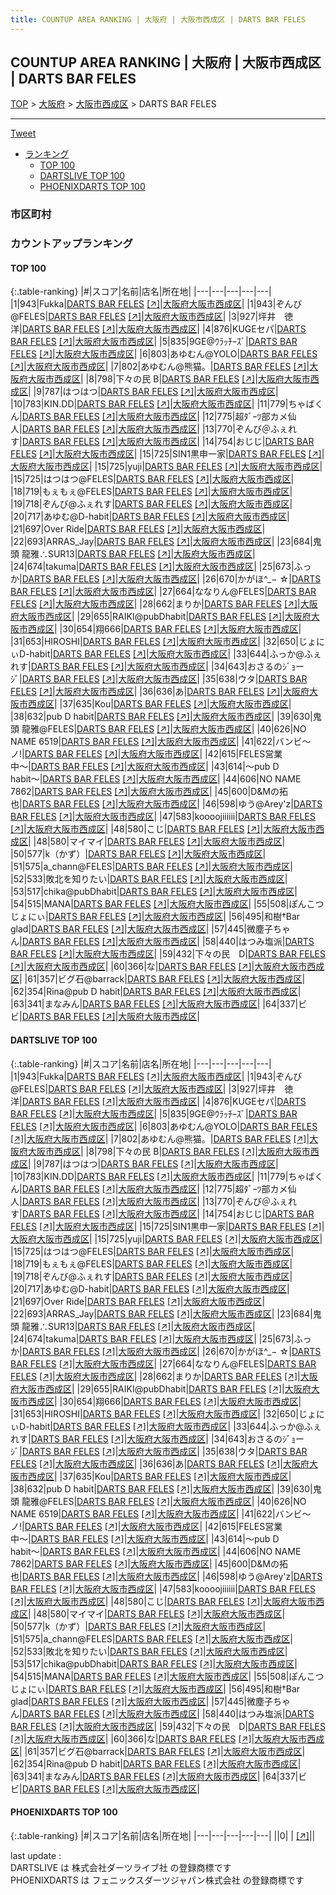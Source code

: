 ```yaml
---
title: COUNTUP AREA RANKING | 大阪府 | 大阪市西成区 | DARTS BAR FELES
---
```

## COUNTUP AREA RANKING | 大阪府 | 大阪市西成区 | DARTS BAR FELES

[TOP](/darts/rank/) > [大阪府](/darts/rank/大阪府/) > [大阪市西成区](/darts/rank/大阪府/大阪市西成区/) > DARTS BAR FELES

___

<a href="https://twitter.com/share?ref_src=twsrc%5Etfw" data-text="COUNTUP AREA RANKING | 大阪府大阪市西成区DARTS BAR FELES" class="twitter-share-button" data-hashtags="DARTSLIVE,PHOENIXDARTS,darts,ダーツ" data-show-count="false">Tweet</a>

* [ランキング](#カウントアップランキング)
    * [TOP 100](#top-100)
    * [DARTSLIVE TOP 100](#dartslive-top-100)
    * [PHOENIXDARTS TOP 100](#phoenixdarts-top-100)

### 市区町村

<ul>

</ul>

### カウントアップランキング

#### TOP 100



{:.table-ranking}
|#|スコア|名前|店名|所在地|
|---|---|---|---|---|
|1|943|<span class="rank-name-dl">Fukka</span>|<a href="/darts/rank/shops/befd37484afffe800d9b047a20a7ba1e.html">DARTS BAR FELES</a> <a href="https://search.dartslive.com/jp/shop/befd37484afffe800d9b047a20a7ba1e">[↗]</a>|<a href="/darts/rank/大阪府/大阪市西成区">大阪府大阪市西成区</a>|
|1|943|<span class="rank-name-dl">ぞんび@FELES</span>|<a href="/darts/rank/shops/befd37484afffe800d9b047a20a7ba1e.html">DARTS BAR FELES</a> <a href="https://search.dartslive.com/jp/shop/befd37484afffe800d9b047a20a7ba1e">[↗]</a>|<a href="/darts/rank/大阪府/大阪市西成区">大阪府大阪市西成区</a>|
|3|927|<span class="rank-name-dl">坪井　徳洋</span>|<a href="/darts/rank/shops/befd37484afffe800d9b047a20a7ba1e.html">DARTS BAR FELES</a> <a href="https://search.dartslive.com/jp/shop/befd37484afffe800d9b047a20a7ba1e">[↗]</a>|<a href="/darts/rank/大阪府/大阪市西成区">大阪府大阪市西成区</a>|
|4|876|<span class="rank-name-dl">KUGEセパ</span>|<a href="/darts/rank/shops/befd37484afffe800d9b047a20a7ba1e.html">DARTS BAR FELES</a> <a href="https://search.dartslive.com/jp/shop/befd37484afffe800d9b047a20a7ba1e">[↗]</a>|<a href="/darts/rank/大阪府/大阪市西成区">大阪府大阪市西成区</a>|
|5|835|<span class="rank-name-dl">9GE@ｳﾗｯﾁｰｽﾞ</span>|<a href="/darts/rank/shops/befd37484afffe800d9b047a20a7ba1e.html">DARTS BAR FELES</a> <a href="https://search.dartslive.com/jp/shop/befd37484afffe800d9b047a20a7ba1e">[↗]</a>|<a href="/darts/rank/大阪府/大阪市西成区">大阪府大阪市西成区</a>|
|6|803|<span class="rank-name-dl">あゆむん@YOLO</span>|<a href="/darts/rank/shops/befd37484afffe800d9b047a20a7ba1e.html">DARTS BAR FELES</a> <a href="https://search.dartslive.com/jp/shop/befd37484afffe800d9b047a20a7ba1e">[↗]</a>|<a href="/darts/rank/大阪府/大阪市西成区">大阪府大阪市西成区</a>|
|7|802|<span class="rank-name-dl">あゆむん@熊猫。</span>|<a href="/darts/rank/shops/befd37484afffe800d9b047a20a7ba1e.html">DARTS BAR FELES</a> <a href="https://search.dartslive.com/jp/shop/befd37484afffe800d9b047a20a7ba1e">[↗]</a>|<a href="/darts/rank/大阪府/大阪市西成区">大阪府大阪市西成区</a>|
|8|798|<span class="rank-name-dl">下々の民 B</span>|<a href="/darts/rank/shops/befd37484afffe800d9b047a20a7ba1e.html">DARTS BAR FELES</a> <a href="https://search.dartslive.com/jp/shop/befd37484afffe800d9b047a20a7ba1e">[↗]</a>|<a href="/darts/rank/大阪府/大阪市西成区">大阪府大阪市西成区</a>|
|9|787|<span class="rank-name-dl">はつはつ</span>|<a href="/darts/rank/shops/befd37484afffe800d9b047a20a7ba1e.html">DARTS BAR FELES</a> <a href="https://search.dartslive.com/jp/shop/befd37484afffe800d9b047a20a7ba1e">[↗]</a>|<a href="/darts/rank/大阪府/大阪市西成区">大阪府大阪市西成区</a>|
|10|783|<span class="rank-name-dl">KIN.DD</span>|<a href="/darts/rank/shops/befd37484afffe800d9b047a20a7ba1e.html">DARTS BAR FELES</a> <a href="https://search.dartslive.com/jp/shop/befd37484afffe800d9b047a20a7ba1e">[↗]</a>|<a href="/darts/rank/大阪府/大阪市西成区">大阪府大阪市西成区</a>|
|11|779|<span class="rank-name-dl">ちゃばくん</span>|<a href="/darts/rank/shops/befd37484afffe800d9b047a20a7ba1e.html">DARTS BAR FELES</a> <a href="https://search.dartslive.com/jp/shop/befd37484afffe800d9b047a20a7ba1e">[↗]</a>|<a href="/darts/rank/大阪府/大阪市西成区">大阪府大阪市西成区</a>|
|12|775|<span class="rank-name-dl">超ﾀﾞｰﾂ部カメ仙人</span>|<a href="/darts/rank/shops/befd37484afffe800d9b047a20a7ba1e.html">DARTS BAR FELES</a> <a href="https://search.dartslive.com/jp/shop/befd37484afffe800d9b047a20a7ba1e">[↗]</a>|<a href="/darts/rank/大阪府/大阪市西成区">大阪府大阪市西成区</a>|
|13|770|<span class="rank-name-dl">ぞんび＠ふぇれす</span>|<a href="/darts/rank/shops/befd37484afffe800d9b047a20a7ba1e.html">DARTS BAR FELES</a> <a href="https://search.dartslive.com/jp/shop/befd37484afffe800d9b047a20a7ba1e">[↗]</a>|<a href="/darts/rank/大阪府/大阪市西成区">大阪府大阪市西成区</a>|
|14|754|<span class="rank-name-dl">おじじ</span>|<a href="/darts/rank/shops/befd37484afffe800d9b047a20a7ba1e.html">DARTS BAR FELES</a> <a href="https://search.dartslive.com/jp/shop/befd37484afffe800d9b047a20a7ba1e">[↗]</a>|<a href="/darts/rank/大阪府/大阪市西成区">大阪府大阪市西成区</a>|
|15|725|<span class="rank-name-dl">SIN1黒申一家</span>|<a href="/darts/rank/shops/befd37484afffe800d9b047a20a7ba1e.html">DARTS BAR FELES</a> <a href="https://search.dartslive.com/jp/shop/befd37484afffe800d9b047a20a7ba1e">[↗]</a>|<a href="/darts/rank/大阪府/大阪市西成区">大阪府大阪市西成区</a>|
|15|725|<span class="rank-name-dl">yuji</span>|<a href="/darts/rank/shops/befd37484afffe800d9b047a20a7ba1e.html">DARTS BAR FELES</a> <a href="https://search.dartslive.com/jp/shop/befd37484afffe800d9b047a20a7ba1e">[↗]</a>|<a href="/darts/rank/大阪府/大阪市西成区">大阪府大阪市西成区</a>|
|15|725|<span class="rank-name-dl">はつはつ@FELES</span>|<a href="/darts/rank/shops/befd37484afffe800d9b047a20a7ba1e.html">DARTS BAR FELES</a> <a href="https://search.dartslive.com/jp/shop/befd37484afffe800d9b047a20a7ba1e">[↗]</a>|<a href="/darts/rank/大阪府/大阪市西成区">大阪府大阪市西成区</a>|
|18|719|<span class="rank-name-dl">もぇもぇ@FELES</span>|<a href="/darts/rank/shops/befd37484afffe800d9b047a20a7ba1e.html">DARTS BAR FELES</a> <a href="https://search.dartslive.com/jp/shop/befd37484afffe800d9b047a20a7ba1e">[↗]</a>|<a href="/darts/rank/大阪府/大阪市西成区">大阪府大阪市西成区</a>|
|19|718|<span class="rank-name-dl">ぞんび@ふぇれす</span>|<a href="/darts/rank/shops/befd37484afffe800d9b047a20a7ba1e.html">DARTS BAR FELES</a> <a href="https://search.dartslive.com/jp/shop/befd37484afffe800d9b047a20a7ba1e">[↗]</a>|<a href="/darts/rank/大阪府/大阪市西成区">大阪府大阪市西成区</a>|
|20|717|<span class="rank-name-dl">あゆむ@D-habit</span>|<a href="/darts/rank/shops/befd37484afffe800d9b047a20a7ba1e.html">DARTS BAR FELES</a> <a href="https://search.dartslive.com/jp/shop/befd37484afffe800d9b047a20a7ba1e">[↗]</a>|<a href="/darts/rank/大阪府/大阪市西成区">大阪府大阪市西成区</a>|
|21|697|<span class="rank-name-dl">Over Ride</span>|<a href="/darts/rank/shops/befd37484afffe800d9b047a20a7ba1e.html">DARTS BAR FELES</a> <a href="https://search.dartslive.com/jp/shop/befd37484afffe800d9b047a20a7ba1e">[↗]</a>|<a href="/darts/rank/大阪府/大阪市西成区">大阪府大阪市西成区</a>|
|22|693|<span class="rank-name-dl">ARRAS_Jay</span>|<a href="/darts/rank/shops/befd37484afffe800d9b047a20a7ba1e.html">DARTS BAR FELES</a> <a href="https://search.dartslive.com/jp/shop/befd37484afffe800d9b047a20a7ba1e">[↗]</a>|<a href="/darts/rank/大阪府/大阪市西成区">大阪府大阪市西成区</a>|
|23|684|<span class="rank-name-dl">鬼頭 龍雅∴SUR13</span>|<a href="/darts/rank/shops/befd37484afffe800d9b047a20a7ba1e.html">DARTS BAR FELES</a> <a href="https://search.dartslive.com/jp/shop/befd37484afffe800d9b047a20a7ba1e">[↗]</a>|<a href="/darts/rank/大阪府/大阪市西成区">大阪府大阪市西成区</a>|
|24|674|<span class="rank-name-dl">takuma</span>|<a href="/darts/rank/shops/befd37484afffe800d9b047a20a7ba1e.html">DARTS BAR FELES</a> <a href="https://search.dartslive.com/jp/shop/befd37484afffe800d9b047a20a7ba1e">[↗]</a>|<a href="/darts/rank/大阪府/大阪市西成区">大阪府大阪市西成区</a>|
|25|673|<span class="rank-name-dl">ふっか</span>|<a href="/darts/rank/shops/befd37484afffe800d9b047a20a7ba1e.html">DARTS BAR FELES</a> <a href="https://search.dartslive.com/jp/shop/befd37484afffe800d9b047a20a7ba1e">[↗]</a>|<a href="/darts/rank/大阪府/大阪市西成区">大阪府大阪市西成区</a>|
|26|670|<span class="rank-name-dl">かがほ^_− ☆</span>|<a href="/darts/rank/shops/befd37484afffe800d9b047a20a7ba1e.html">DARTS BAR FELES</a> <a href="https://search.dartslive.com/jp/shop/befd37484afffe800d9b047a20a7ba1e">[↗]</a>|<a href="/darts/rank/大阪府/大阪市西成区">大阪府大阪市西成区</a>|
|27|664|<span class="rank-name-dl">ななりん@FELES</span>|<a href="/darts/rank/shops/befd37484afffe800d9b047a20a7ba1e.html">DARTS BAR FELES</a> <a href="https://search.dartslive.com/jp/shop/befd37484afffe800d9b047a20a7ba1e">[↗]</a>|<a href="/darts/rank/大阪府/大阪市西成区">大阪府大阪市西成区</a>|
|28|662|<span class="rank-name-dl">まりか</span>|<a href="/darts/rank/shops/befd37484afffe800d9b047a20a7ba1e.html">DARTS BAR FELES</a> <a href="https://search.dartslive.com/jp/shop/befd37484afffe800d9b047a20a7ba1e">[↗]</a>|<a href="/darts/rank/大阪府/大阪市西成区">大阪府大阪市西成区</a>|
|29|655|<span class="rank-name-dl">RAIKI@pubDhabit</span>|<a href="/darts/rank/shops/befd37484afffe800d9b047a20a7ba1e.html">DARTS BAR FELES</a> <a href="https://search.dartslive.com/jp/shop/befd37484afffe800d9b047a20a7ba1e">[↗]</a>|<a href="/darts/rank/大阪府/大阪市西成区">大阪府大阪市西成区</a>|
|30|654|<span class="rank-name-dl">翔666</span>|<a href="/darts/rank/shops/befd37484afffe800d9b047a20a7ba1e.html">DARTS BAR FELES</a> <a href="https://search.dartslive.com/jp/shop/befd37484afffe800d9b047a20a7ba1e">[↗]</a>|<a href="/darts/rank/大阪府/大阪市西成区">大阪府大阪市西成区</a>|
|31|653|<span class="rank-name-dl">HIROSHI</span>|<a href="/darts/rank/shops/befd37484afffe800d9b047a20a7ba1e.html">DARTS BAR FELES</a> <a href="https://search.dartslive.com/jp/shop/befd37484afffe800d9b047a20a7ba1e">[↗]</a>|<a href="/darts/rank/大阪府/大阪市西成区">大阪府大阪市西成区</a>|
|32|650|<span class="rank-name-dl">じょにぃD-habit</span>|<a href="/darts/rank/shops/befd37484afffe800d9b047a20a7ba1e.html">DARTS BAR FELES</a> <a href="https://search.dartslive.com/jp/shop/befd37484afffe800d9b047a20a7ba1e">[↗]</a>|<a href="/darts/rank/大阪府/大阪市西成区">大阪府大阪市西成区</a>|
|33|644|<span class="rank-name-dl">ふっか@ふぇれす</span>|<a href="/darts/rank/shops/befd37484afffe800d9b047a20a7ba1e.html">DARTS BAR FELES</a> <a href="https://search.dartslive.com/jp/shop/befd37484afffe800d9b047a20a7ba1e">[↗]</a>|<a href="/darts/rank/大阪府/大阪市西成区">大阪府大阪市西成区</a>|
|34|643|<span class="rank-name-dl">おさるのｼﾞｮーｼﾞ</span>|<a href="/darts/rank/shops/befd37484afffe800d9b047a20a7ba1e.html">DARTS BAR FELES</a> <a href="https://search.dartslive.com/jp/shop/befd37484afffe800d9b047a20a7ba1e">[↗]</a>|<a href="/darts/rank/大阪府/大阪市西成区">大阪府大阪市西成区</a>|
|35|638|<span class="rank-name-dl">ウタ</span>|<a href="/darts/rank/shops/befd37484afffe800d9b047a20a7ba1e.html">DARTS BAR FELES</a> <a href="https://search.dartslive.com/jp/shop/befd37484afffe800d9b047a20a7ba1e">[↗]</a>|<a href="/darts/rank/大阪府/大阪市西成区">大阪府大阪市西成区</a>|
|36|636|<span class="rank-name-dl">あ</span>|<a href="/darts/rank/shops/befd37484afffe800d9b047a20a7ba1e.html">DARTS BAR FELES</a> <a href="https://search.dartslive.com/jp/shop/befd37484afffe800d9b047a20a7ba1e">[↗]</a>|<a href="/darts/rank/大阪府/大阪市西成区">大阪府大阪市西成区</a>|
|37|635|<span class="rank-name-dl">Kou</span>|<a href="/darts/rank/shops/befd37484afffe800d9b047a20a7ba1e.html">DARTS BAR FELES</a> <a href="https://search.dartslive.com/jp/shop/befd37484afffe800d9b047a20a7ba1e">[↗]</a>|<a href="/darts/rank/大阪府/大阪市西成区">大阪府大阪市西成区</a>|
|38|632|<span class="rank-name-dl">pub D habit</span>|<a href="/darts/rank/shops/befd37484afffe800d9b047a20a7ba1e.html">DARTS BAR FELES</a> <a href="https://search.dartslive.com/jp/shop/befd37484afffe800d9b047a20a7ba1e">[↗]</a>|<a href="/darts/rank/大阪府/大阪市西成区">大阪府大阪市西成区</a>|
|39|630|<span class="rank-name-dl">鬼頭 龍雅@FELES</span>|<a href="/darts/rank/shops/befd37484afffe800d9b047a20a7ba1e.html">DARTS BAR FELES</a> <a href="https://search.dartslive.com/jp/shop/befd37484afffe800d9b047a20a7ba1e">[↗]</a>|<a href="/darts/rank/大阪府/大阪市西成区">大阪府大阪市西成区</a>|
|40|626|<span class="rank-name-dl">NO NAME 6519</span>|<a href="/darts/rank/shops/befd37484afffe800d9b047a20a7ba1e.html">DARTS BAR FELES</a> <a href="https://search.dartslive.com/jp/shop/befd37484afffe800d9b047a20a7ba1e">[↗]</a>|<a href="/darts/rank/大阪府/大阪市西成区">大阪府大阪市西成区</a>|
|41|622|<span class="rank-name-dl">バンビ〜ノ!</span>|<a href="/darts/rank/shops/befd37484afffe800d9b047a20a7ba1e.html">DARTS BAR FELES</a> <a href="https://search.dartslive.com/jp/shop/befd37484afffe800d9b047a20a7ba1e">[↗]</a>|<a href="/darts/rank/大阪府/大阪市西成区">大阪府大阪市西成区</a>|
|42|615|<span class="rank-name-dl">FELES営業中〜</span>|<a href="/darts/rank/shops/befd37484afffe800d9b047a20a7ba1e.html">DARTS BAR FELES</a> <a href="https://search.dartslive.com/jp/shop/befd37484afffe800d9b047a20a7ba1e">[↗]</a>|<a href="/darts/rank/大阪府/大阪市西成区">大阪府大阪市西成区</a>|
|43|614|<span class="rank-name-dl">〜pub D habit〜</span>|<a href="/darts/rank/shops/befd37484afffe800d9b047a20a7ba1e.html">DARTS BAR FELES</a> <a href="https://search.dartslive.com/jp/shop/befd37484afffe800d9b047a20a7ba1e">[↗]</a>|<a href="/darts/rank/大阪府/大阪市西成区">大阪府大阪市西成区</a>|
|44|606|<span class="rank-name-dl">NO NAME 7862</span>|<a href="/darts/rank/shops/befd37484afffe800d9b047a20a7ba1e.html">DARTS BAR FELES</a> <a href="https://search.dartslive.com/jp/shop/befd37484afffe800d9b047a20a7ba1e">[↗]</a>|<a href="/darts/rank/大阪府/大阪市西成区">大阪府大阪市西成区</a>|
|45|600|<span class="rank-name-dl">D&amp;Mの拓也</span>|<a href="/darts/rank/shops/befd37484afffe800d9b047a20a7ba1e.html">DARTS BAR FELES</a> <a href="https://search.dartslive.com/jp/shop/befd37484afffe800d9b047a20a7ba1e">[↗]</a>|<a href="/darts/rank/大阪府/大阪市西成区">大阪府大阪市西成区</a>|
|46|598|<span class="rank-name-dl">ゆう@Arey&#x27;z</span>|<a href="/darts/rank/shops/befd37484afffe800d9b047a20a7ba1e.html">DARTS BAR FELES</a> <a href="https://search.dartslive.com/jp/shop/befd37484afffe800d9b047a20a7ba1e">[↗]</a>|<a href="/darts/rank/大阪府/大阪市西成区">大阪府大阪市西成区</a>|
|47|583|<span class="rank-name-dl">koooojiiiiii</span>|<a href="/darts/rank/shops/befd37484afffe800d9b047a20a7ba1e.html">DARTS BAR FELES</a> <a href="https://search.dartslive.com/jp/shop/befd37484afffe800d9b047a20a7ba1e">[↗]</a>|<a href="/darts/rank/大阪府/大阪市西成区">大阪府大阪市西成区</a>|
|48|580|<span class="rank-name-dl">こじ</span>|<a href="/darts/rank/shops/befd37484afffe800d9b047a20a7ba1e.html">DARTS BAR FELES</a> <a href="https://search.dartslive.com/jp/shop/befd37484afffe800d9b047a20a7ba1e">[↗]</a>|<a href="/darts/rank/大阪府/大阪市西成区">大阪府大阪市西成区</a>|
|48|580|<span class="rank-name-dl">マイマイ</span>|<a href="/darts/rank/shops/befd37484afffe800d9b047a20a7ba1e.html">DARTS BAR FELES</a> <a href="https://search.dartslive.com/jp/shop/befd37484afffe800d9b047a20a7ba1e">[↗]</a>|<a href="/darts/rank/大阪府/大阪市西成区">大阪府大阪市西成区</a>|
|50|577|<span class="rank-name-dl">k（かず）</span>|<a href="/darts/rank/shops/befd37484afffe800d9b047a20a7ba1e.html">DARTS BAR FELES</a> <a href="https://search.dartslive.com/jp/shop/befd37484afffe800d9b047a20a7ba1e">[↗]</a>|<a href="/darts/rank/大阪府/大阪市西成区">大阪府大阪市西成区</a>|
|51|575|<span class="rank-name-dl">a_chann@FELES</span>|<a href="/darts/rank/shops/befd37484afffe800d9b047a20a7ba1e.html">DARTS BAR FELES</a> <a href="https://search.dartslive.com/jp/shop/befd37484afffe800d9b047a20a7ba1e">[↗]</a>|<a href="/darts/rank/大阪府/大阪市西成区">大阪府大阪市西成区</a>|
|52|533|<span class="rank-name-dl">敗北を知りたい</span>|<a href="/darts/rank/shops/befd37484afffe800d9b047a20a7ba1e.html">DARTS BAR FELES</a> <a href="https://search.dartslive.com/jp/shop/befd37484afffe800d9b047a20a7ba1e">[↗]</a>|<a href="/darts/rank/大阪府/大阪市西成区">大阪府大阪市西成区</a>|
|53|517|<span class="rank-name-dl">chika@pubDhabit</span>|<a href="/darts/rank/shops/befd37484afffe800d9b047a20a7ba1e.html">DARTS BAR FELES</a> <a href="https://search.dartslive.com/jp/shop/befd37484afffe800d9b047a20a7ba1e">[↗]</a>|<a href="/darts/rank/大阪府/大阪市西成区">大阪府大阪市西成区</a>|
|54|515|<span class="rank-name-dl">MANA</span>|<a href="/darts/rank/shops/befd37484afffe800d9b047a20a7ba1e.html">DARTS BAR FELES</a> <a href="https://search.dartslive.com/jp/shop/befd37484afffe800d9b047a20a7ba1e">[↗]</a>|<a href="/darts/rank/大阪府/大阪市西成区">大阪府大阪市西成区</a>|
|55|508|<span class="rank-name-dl">ぽんこつじょにぃ</span>|<a href="/darts/rank/shops/befd37484afffe800d9b047a20a7ba1e.html">DARTS BAR FELES</a> <a href="https://search.dartslive.com/jp/shop/befd37484afffe800d9b047a20a7ba1e">[↗]</a>|<a href="/darts/rank/大阪府/大阪市西成区">大阪府大阪市西成区</a>|
|56|495|<span class="rank-name-dl">和樹†Bar glad</span>|<a href="/darts/rank/shops/befd37484afffe800d9b047a20a7ba1e.html">DARTS BAR FELES</a> <a href="https://search.dartslive.com/jp/shop/befd37484afffe800d9b047a20a7ba1e">[↗]</a>|<a href="/darts/rank/大阪府/大阪市西成区">大阪府大阪市西成区</a>|
|57|445|<span class="rank-name-dl">微塵子ちゃん</span>|<a href="/darts/rank/shops/befd37484afffe800d9b047a20a7ba1e.html">DARTS BAR FELES</a> <a href="https://search.dartslive.com/jp/shop/befd37484afffe800d9b047a20a7ba1e">[↗]</a>|<a href="/darts/rank/大阪府/大阪市西成区">大阪府大阪市西成区</a>|
|58|440|<span class="rank-name-dl">はつみ塩派</span>|<a href="/darts/rank/shops/befd37484afffe800d9b047a20a7ba1e.html">DARTS BAR FELES</a> <a href="https://search.dartslive.com/jp/shop/befd37484afffe800d9b047a20a7ba1e">[↗]</a>|<a href="/darts/rank/大阪府/大阪市西成区">大阪府大阪市西成区</a>|
|59|432|<span class="rank-name-dl">下々の民　D</span>|<a href="/darts/rank/shops/befd37484afffe800d9b047a20a7ba1e.html">DARTS BAR FELES</a> <a href="https://search.dartslive.com/jp/shop/befd37484afffe800d9b047a20a7ba1e">[↗]</a>|<a href="/darts/rank/大阪府/大阪市西成区">大阪府大阪市西成区</a>|
|60|366|<span class="rank-name-dl">な</span>|<a href="/darts/rank/shops/befd37484afffe800d9b047a20a7ba1e.html">DARTS BAR FELES</a> <a href="https://search.dartslive.com/jp/shop/befd37484afffe800d9b047a20a7ba1e">[↗]</a>|<a href="/darts/rank/大阪府/大阪市西成区">大阪府大阪市西成区</a>|
|61|357|<span class="rank-name-dl">ビグ石@barrack</span>|<a href="/darts/rank/shops/befd37484afffe800d9b047a20a7ba1e.html">DARTS BAR FELES</a> <a href="https://search.dartslive.com/jp/shop/befd37484afffe800d9b047a20a7ba1e">[↗]</a>|<a href="/darts/rank/大阪府/大阪市西成区">大阪府大阪市西成区</a>|
|62|354|<span class="rank-name-dl">Rina@pub D habit</span>|<a href="/darts/rank/shops/befd37484afffe800d9b047a20a7ba1e.html">DARTS BAR FELES</a> <a href="https://search.dartslive.com/jp/shop/befd37484afffe800d9b047a20a7ba1e">[↗]</a>|<a href="/darts/rank/大阪府/大阪市西成区">大阪府大阪市西成区</a>|
|63|341|<span class="rank-name-dl">まなみん</span>|<a href="/darts/rank/shops/befd37484afffe800d9b047a20a7ba1e.html">DARTS BAR FELES</a> <a href="https://search.dartslive.com/jp/shop/befd37484afffe800d9b047a20a7ba1e">[↗]</a>|<a href="/darts/rank/大阪府/大阪市西成区">大阪府大阪市西成区</a>|
|64|337|<span class="rank-name-dl">ビビ</span>|<a href="/darts/rank/shops/befd37484afffe800d9b047a20a7ba1e.html">DARTS BAR FELES</a> <a href="https://search.dartslive.com/jp/shop/befd37484afffe800d9b047a20a7ba1e">[↗]</a>|<a href="/darts/rank/大阪府/大阪市西成区">大阪府大阪市西成区</a>|


#### DARTSLIVE TOP 100



{:.table-ranking}
|#|スコア|名前|店名|所在地|
|---|---|---|---|---|
|1|943|<span class="rank-name-dl">Fukka</span>|<a href="/darts/rank/shops/befd37484afffe800d9b047a20a7ba1e.html">DARTS BAR FELES</a> <a href="https://search.dartslive.com/jp/shop/befd37484afffe800d9b047a20a7ba1e">[↗]</a>|<a href="/darts/rank/大阪府/大阪市西成区">大阪府大阪市西成区</a>|
|1|943|<span class="rank-name-dl">ぞんび@FELES</span>|<a href="/darts/rank/shops/befd37484afffe800d9b047a20a7ba1e.html">DARTS BAR FELES</a> <a href="https://search.dartslive.com/jp/shop/befd37484afffe800d9b047a20a7ba1e">[↗]</a>|<a href="/darts/rank/大阪府/大阪市西成区">大阪府大阪市西成区</a>|
|3|927|<span class="rank-name-dl">坪井　徳洋</span>|<a href="/darts/rank/shops/befd37484afffe800d9b047a20a7ba1e.html">DARTS BAR FELES</a> <a href="https://search.dartslive.com/jp/shop/befd37484afffe800d9b047a20a7ba1e">[↗]</a>|<a href="/darts/rank/大阪府/大阪市西成区">大阪府大阪市西成区</a>|
|4|876|<span class="rank-name-dl">KUGEセパ</span>|<a href="/darts/rank/shops/befd37484afffe800d9b047a20a7ba1e.html">DARTS BAR FELES</a> <a href="https://search.dartslive.com/jp/shop/befd37484afffe800d9b047a20a7ba1e">[↗]</a>|<a href="/darts/rank/大阪府/大阪市西成区">大阪府大阪市西成区</a>|
|5|835|<span class="rank-name-dl">9GE@ｳﾗｯﾁｰｽﾞ</span>|<a href="/darts/rank/shops/befd37484afffe800d9b047a20a7ba1e.html">DARTS BAR FELES</a> <a href="https://search.dartslive.com/jp/shop/befd37484afffe800d9b047a20a7ba1e">[↗]</a>|<a href="/darts/rank/大阪府/大阪市西成区">大阪府大阪市西成区</a>|
|6|803|<span class="rank-name-dl">あゆむん@YOLO</span>|<a href="/darts/rank/shops/befd37484afffe800d9b047a20a7ba1e.html">DARTS BAR FELES</a> <a href="https://search.dartslive.com/jp/shop/befd37484afffe800d9b047a20a7ba1e">[↗]</a>|<a href="/darts/rank/大阪府/大阪市西成区">大阪府大阪市西成区</a>|
|7|802|<span class="rank-name-dl">あゆむん@熊猫。</span>|<a href="/darts/rank/shops/befd37484afffe800d9b047a20a7ba1e.html">DARTS BAR FELES</a> <a href="https://search.dartslive.com/jp/shop/befd37484afffe800d9b047a20a7ba1e">[↗]</a>|<a href="/darts/rank/大阪府/大阪市西成区">大阪府大阪市西成区</a>|
|8|798|<span class="rank-name-dl">下々の民 B</span>|<a href="/darts/rank/shops/befd37484afffe800d9b047a20a7ba1e.html">DARTS BAR FELES</a> <a href="https://search.dartslive.com/jp/shop/befd37484afffe800d9b047a20a7ba1e">[↗]</a>|<a href="/darts/rank/大阪府/大阪市西成区">大阪府大阪市西成区</a>|
|9|787|<span class="rank-name-dl">はつはつ</span>|<a href="/darts/rank/shops/befd37484afffe800d9b047a20a7ba1e.html">DARTS BAR FELES</a> <a href="https://search.dartslive.com/jp/shop/befd37484afffe800d9b047a20a7ba1e">[↗]</a>|<a href="/darts/rank/大阪府/大阪市西成区">大阪府大阪市西成区</a>|
|10|783|<span class="rank-name-dl">KIN.DD</span>|<a href="/darts/rank/shops/befd37484afffe800d9b047a20a7ba1e.html">DARTS BAR FELES</a> <a href="https://search.dartslive.com/jp/shop/befd37484afffe800d9b047a20a7ba1e">[↗]</a>|<a href="/darts/rank/大阪府/大阪市西成区">大阪府大阪市西成区</a>|
|11|779|<span class="rank-name-dl">ちゃばくん</span>|<a href="/darts/rank/shops/befd37484afffe800d9b047a20a7ba1e.html">DARTS BAR FELES</a> <a href="https://search.dartslive.com/jp/shop/befd37484afffe800d9b047a20a7ba1e">[↗]</a>|<a href="/darts/rank/大阪府/大阪市西成区">大阪府大阪市西成区</a>|
|12|775|<span class="rank-name-dl">超ﾀﾞｰﾂ部カメ仙人</span>|<a href="/darts/rank/shops/befd37484afffe800d9b047a20a7ba1e.html">DARTS BAR FELES</a> <a href="https://search.dartslive.com/jp/shop/befd37484afffe800d9b047a20a7ba1e">[↗]</a>|<a href="/darts/rank/大阪府/大阪市西成区">大阪府大阪市西成区</a>|
|13|770|<span class="rank-name-dl">ぞんび＠ふぇれす</span>|<a href="/darts/rank/shops/befd37484afffe800d9b047a20a7ba1e.html">DARTS BAR FELES</a> <a href="https://search.dartslive.com/jp/shop/befd37484afffe800d9b047a20a7ba1e">[↗]</a>|<a href="/darts/rank/大阪府/大阪市西成区">大阪府大阪市西成区</a>|
|14|754|<span class="rank-name-dl">おじじ</span>|<a href="/darts/rank/shops/befd37484afffe800d9b047a20a7ba1e.html">DARTS BAR FELES</a> <a href="https://search.dartslive.com/jp/shop/befd37484afffe800d9b047a20a7ba1e">[↗]</a>|<a href="/darts/rank/大阪府/大阪市西成区">大阪府大阪市西成区</a>|
|15|725|<span class="rank-name-dl">SIN1黒申一家</span>|<a href="/darts/rank/shops/befd37484afffe800d9b047a20a7ba1e.html">DARTS BAR FELES</a> <a href="https://search.dartslive.com/jp/shop/befd37484afffe800d9b047a20a7ba1e">[↗]</a>|<a href="/darts/rank/大阪府/大阪市西成区">大阪府大阪市西成区</a>|
|15|725|<span class="rank-name-dl">yuji</span>|<a href="/darts/rank/shops/befd37484afffe800d9b047a20a7ba1e.html">DARTS BAR FELES</a> <a href="https://search.dartslive.com/jp/shop/befd37484afffe800d9b047a20a7ba1e">[↗]</a>|<a href="/darts/rank/大阪府/大阪市西成区">大阪府大阪市西成区</a>|
|15|725|<span class="rank-name-dl">はつはつ@FELES</span>|<a href="/darts/rank/shops/befd37484afffe800d9b047a20a7ba1e.html">DARTS BAR FELES</a> <a href="https://search.dartslive.com/jp/shop/befd37484afffe800d9b047a20a7ba1e">[↗]</a>|<a href="/darts/rank/大阪府/大阪市西成区">大阪府大阪市西成区</a>|
|18|719|<span class="rank-name-dl">もぇもぇ@FELES</span>|<a href="/darts/rank/shops/befd37484afffe800d9b047a20a7ba1e.html">DARTS BAR FELES</a> <a href="https://search.dartslive.com/jp/shop/befd37484afffe800d9b047a20a7ba1e">[↗]</a>|<a href="/darts/rank/大阪府/大阪市西成区">大阪府大阪市西成区</a>|
|19|718|<span class="rank-name-dl">ぞんび@ふぇれす</span>|<a href="/darts/rank/shops/befd37484afffe800d9b047a20a7ba1e.html">DARTS BAR FELES</a> <a href="https://search.dartslive.com/jp/shop/befd37484afffe800d9b047a20a7ba1e">[↗]</a>|<a href="/darts/rank/大阪府/大阪市西成区">大阪府大阪市西成区</a>|
|20|717|<span class="rank-name-dl">あゆむ@D-habit</span>|<a href="/darts/rank/shops/befd37484afffe800d9b047a20a7ba1e.html">DARTS BAR FELES</a> <a href="https://search.dartslive.com/jp/shop/befd37484afffe800d9b047a20a7ba1e">[↗]</a>|<a href="/darts/rank/大阪府/大阪市西成区">大阪府大阪市西成区</a>|
|21|697|<span class="rank-name-dl">Over Ride</span>|<a href="/darts/rank/shops/befd37484afffe800d9b047a20a7ba1e.html">DARTS BAR FELES</a> <a href="https://search.dartslive.com/jp/shop/befd37484afffe800d9b047a20a7ba1e">[↗]</a>|<a href="/darts/rank/大阪府/大阪市西成区">大阪府大阪市西成区</a>|
|22|693|<span class="rank-name-dl">ARRAS_Jay</span>|<a href="/darts/rank/shops/befd37484afffe800d9b047a20a7ba1e.html">DARTS BAR FELES</a> <a href="https://search.dartslive.com/jp/shop/befd37484afffe800d9b047a20a7ba1e">[↗]</a>|<a href="/darts/rank/大阪府/大阪市西成区">大阪府大阪市西成区</a>|
|23|684|<span class="rank-name-dl">鬼頭 龍雅∴SUR13</span>|<a href="/darts/rank/shops/befd37484afffe800d9b047a20a7ba1e.html">DARTS BAR FELES</a> <a href="https://search.dartslive.com/jp/shop/befd37484afffe800d9b047a20a7ba1e">[↗]</a>|<a href="/darts/rank/大阪府/大阪市西成区">大阪府大阪市西成区</a>|
|24|674|<span class="rank-name-dl">takuma</span>|<a href="/darts/rank/shops/befd37484afffe800d9b047a20a7ba1e.html">DARTS BAR FELES</a> <a href="https://search.dartslive.com/jp/shop/befd37484afffe800d9b047a20a7ba1e">[↗]</a>|<a href="/darts/rank/大阪府/大阪市西成区">大阪府大阪市西成区</a>|
|25|673|<span class="rank-name-dl">ふっか</span>|<a href="/darts/rank/shops/befd37484afffe800d9b047a20a7ba1e.html">DARTS BAR FELES</a> <a href="https://search.dartslive.com/jp/shop/befd37484afffe800d9b047a20a7ba1e">[↗]</a>|<a href="/darts/rank/大阪府/大阪市西成区">大阪府大阪市西成区</a>|
|26|670|<span class="rank-name-dl">かがほ^_− ☆</span>|<a href="/darts/rank/shops/befd37484afffe800d9b047a20a7ba1e.html">DARTS BAR FELES</a> <a href="https://search.dartslive.com/jp/shop/befd37484afffe800d9b047a20a7ba1e">[↗]</a>|<a href="/darts/rank/大阪府/大阪市西成区">大阪府大阪市西成区</a>|
|27|664|<span class="rank-name-dl">ななりん@FELES</span>|<a href="/darts/rank/shops/befd37484afffe800d9b047a20a7ba1e.html">DARTS BAR FELES</a> <a href="https://search.dartslive.com/jp/shop/befd37484afffe800d9b047a20a7ba1e">[↗]</a>|<a href="/darts/rank/大阪府/大阪市西成区">大阪府大阪市西成区</a>|
|28|662|<span class="rank-name-dl">まりか</span>|<a href="/darts/rank/shops/befd37484afffe800d9b047a20a7ba1e.html">DARTS BAR FELES</a> <a href="https://search.dartslive.com/jp/shop/befd37484afffe800d9b047a20a7ba1e">[↗]</a>|<a href="/darts/rank/大阪府/大阪市西成区">大阪府大阪市西成区</a>|
|29|655|<span class="rank-name-dl">RAIKI@pubDhabit</span>|<a href="/darts/rank/shops/befd37484afffe800d9b047a20a7ba1e.html">DARTS BAR FELES</a> <a href="https://search.dartslive.com/jp/shop/befd37484afffe800d9b047a20a7ba1e">[↗]</a>|<a href="/darts/rank/大阪府/大阪市西成区">大阪府大阪市西成区</a>|
|30|654|<span class="rank-name-dl">翔666</span>|<a href="/darts/rank/shops/befd37484afffe800d9b047a20a7ba1e.html">DARTS BAR FELES</a> <a href="https://search.dartslive.com/jp/shop/befd37484afffe800d9b047a20a7ba1e">[↗]</a>|<a href="/darts/rank/大阪府/大阪市西成区">大阪府大阪市西成区</a>|
|31|653|<span class="rank-name-dl">HIROSHI</span>|<a href="/darts/rank/shops/befd37484afffe800d9b047a20a7ba1e.html">DARTS BAR FELES</a> <a href="https://search.dartslive.com/jp/shop/befd37484afffe800d9b047a20a7ba1e">[↗]</a>|<a href="/darts/rank/大阪府/大阪市西成区">大阪府大阪市西成区</a>|
|32|650|<span class="rank-name-dl">じょにぃD-habit</span>|<a href="/darts/rank/shops/befd37484afffe800d9b047a20a7ba1e.html">DARTS BAR FELES</a> <a href="https://search.dartslive.com/jp/shop/befd37484afffe800d9b047a20a7ba1e">[↗]</a>|<a href="/darts/rank/大阪府/大阪市西成区">大阪府大阪市西成区</a>|
|33|644|<span class="rank-name-dl">ふっか@ふぇれす</span>|<a href="/darts/rank/shops/befd37484afffe800d9b047a20a7ba1e.html">DARTS BAR FELES</a> <a href="https://search.dartslive.com/jp/shop/befd37484afffe800d9b047a20a7ba1e">[↗]</a>|<a href="/darts/rank/大阪府/大阪市西成区">大阪府大阪市西成区</a>|
|34|643|<span class="rank-name-dl">おさるのｼﾞｮーｼﾞ</span>|<a href="/darts/rank/shops/befd37484afffe800d9b047a20a7ba1e.html">DARTS BAR FELES</a> <a href="https://search.dartslive.com/jp/shop/befd37484afffe800d9b047a20a7ba1e">[↗]</a>|<a href="/darts/rank/大阪府/大阪市西成区">大阪府大阪市西成区</a>|
|35|638|<span class="rank-name-dl">ウタ</span>|<a href="/darts/rank/shops/befd37484afffe800d9b047a20a7ba1e.html">DARTS BAR FELES</a> <a href="https://search.dartslive.com/jp/shop/befd37484afffe800d9b047a20a7ba1e">[↗]</a>|<a href="/darts/rank/大阪府/大阪市西成区">大阪府大阪市西成区</a>|
|36|636|<span class="rank-name-dl">あ</span>|<a href="/darts/rank/shops/befd37484afffe800d9b047a20a7ba1e.html">DARTS BAR FELES</a> <a href="https://search.dartslive.com/jp/shop/befd37484afffe800d9b047a20a7ba1e">[↗]</a>|<a href="/darts/rank/大阪府/大阪市西成区">大阪府大阪市西成区</a>|
|37|635|<span class="rank-name-dl">Kou</span>|<a href="/darts/rank/shops/befd37484afffe800d9b047a20a7ba1e.html">DARTS BAR FELES</a> <a href="https://search.dartslive.com/jp/shop/befd37484afffe800d9b047a20a7ba1e">[↗]</a>|<a href="/darts/rank/大阪府/大阪市西成区">大阪府大阪市西成区</a>|
|38|632|<span class="rank-name-dl">pub D habit</span>|<a href="/darts/rank/shops/befd37484afffe800d9b047a20a7ba1e.html">DARTS BAR FELES</a> <a href="https://search.dartslive.com/jp/shop/befd37484afffe800d9b047a20a7ba1e">[↗]</a>|<a href="/darts/rank/大阪府/大阪市西成区">大阪府大阪市西成区</a>|
|39|630|<span class="rank-name-dl">鬼頭 龍雅@FELES</span>|<a href="/darts/rank/shops/befd37484afffe800d9b047a20a7ba1e.html">DARTS BAR FELES</a> <a href="https://search.dartslive.com/jp/shop/befd37484afffe800d9b047a20a7ba1e">[↗]</a>|<a href="/darts/rank/大阪府/大阪市西成区">大阪府大阪市西成区</a>|
|40|626|<span class="rank-name-dl">NO NAME 6519</span>|<a href="/darts/rank/shops/befd37484afffe800d9b047a20a7ba1e.html">DARTS BAR FELES</a> <a href="https://search.dartslive.com/jp/shop/befd37484afffe800d9b047a20a7ba1e">[↗]</a>|<a href="/darts/rank/大阪府/大阪市西成区">大阪府大阪市西成区</a>|
|41|622|<span class="rank-name-dl">バンビ〜ノ!</span>|<a href="/darts/rank/shops/befd37484afffe800d9b047a20a7ba1e.html">DARTS BAR FELES</a> <a href="https://search.dartslive.com/jp/shop/befd37484afffe800d9b047a20a7ba1e">[↗]</a>|<a href="/darts/rank/大阪府/大阪市西成区">大阪府大阪市西成区</a>|
|42|615|<span class="rank-name-dl">FELES営業中〜</span>|<a href="/darts/rank/shops/befd37484afffe800d9b047a20a7ba1e.html">DARTS BAR FELES</a> <a href="https://search.dartslive.com/jp/shop/befd37484afffe800d9b047a20a7ba1e">[↗]</a>|<a href="/darts/rank/大阪府/大阪市西成区">大阪府大阪市西成区</a>|
|43|614|<span class="rank-name-dl">〜pub D habit〜</span>|<a href="/darts/rank/shops/befd37484afffe800d9b047a20a7ba1e.html">DARTS BAR FELES</a> <a href="https://search.dartslive.com/jp/shop/befd37484afffe800d9b047a20a7ba1e">[↗]</a>|<a href="/darts/rank/大阪府/大阪市西成区">大阪府大阪市西成区</a>|
|44|606|<span class="rank-name-dl">NO NAME 7862</span>|<a href="/darts/rank/shops/befd37484afffe800d9b047a20a7ba1e.html">DARTS BAR FELES</a> <a href="https://search.dartslive.com/jp/shop/befd37484afffe800d9b047a20a7ba1e">[↗]</a>|<a href="/darts/rank/大阪府/大阪市西成区">大阪府大阪市西成区</a>|
|45|600|<span class="rank-name-dl">D&amp;Mの拓也</span>|<a href="/darts/rank/shops/befd37484afffe800d9b047a20a7ba1e.html">DARTS BAR FELES</a> <a href="https://search.dartslive.com/jp/shop/befd37484afffe800d9b047a20a7ba1e">[↗]</a>|<a href="/darts/rank/大阪府/大阪市西成区">大阪府大阪市西成区</a>|
|46|598|<span class="rank-name-dl">ゆう@Arey&#x27;z</span>|<a href="/darts/rank/shops/befd37484afffe800d9b047a20a7ba1e.html">DARTS BAR FELES</a> <a href="https://search.dartslive.com/jp/shop/befd37484afffe800d9b047a20a7ba1e">[↗]</a>|<a href="/darts/rank/大阪府/大阪市西成区">大阪府大阪市西成区</a>|
|47|583|<span class="rank-name-dl">koooojiiiiii</span>|<a href="/darts/rank/shops/befd37484afffe800d9b047a20a7ba1e.html">DARTS BAR FELES</a> <a href="https://search.dartslive.com/jp/shop/befd37484afffe800d9b047a20a7ba1e">[↗]</a>|<a href="/darts/rank/大阪府/大阪市西成区">大阪府大阪市西成区</a>|
|48|580|<span class="rank-name-dl">こじ</span>|<a href="/darts/rank/shops/befd37484afffe800d9b047a20a7ba1e.html">DARTS BAR FELES</a> <a href="https://search.dartslive.com/jp/shop/befd37484afffe800d9b047a20a7ba1e">[↗]</a>|<a href="/darts/rank/大阪府/大阪市西成区">大阪府大阪市西成区</a>|
|48|580|<span class="rank-name-dl">マイマイ</span>|<a href="/darts/rank/shops/befd37484afffe800d9b047a20a7ba1e.html">DARTS BAR FELES</a> <a href="https://search.dartslive.com/jp/shop/befd37484afffe800d9b047a20a7ba1e">[↗]</a>|<a href="/darts/rank/大阪府/大阪市西成区">大阪府大阪市西成区</a>|
|50|577|<span class="rank-name-dl">k（かず）</span>|<a href="/darts/rank/shops/befd37484afffe800d9b047a20a7ba1e.html">DARTS BAR FELES</a> <a href="https://search.dartslive.com/jp/shop/befd37484afffe800d9b047a20a7ba1e">[↗]</a>|<a href="/darts/rank/大阪府/大阪市西成区">大阪府大阪市西成区</a>|
|51|575|<span class="rank-name-dl">a_chann@FELES</span>|<a href="/darts/rank/shops/befd37484afffe800d9b047a20a7ba1e.html">DARTS BAR FELES</a> <a href="https://search.dartslive.com/jp/shop/befd37484afffe800d9b047a20a7ba1e">[↗]</a>|<a href="/darts/rank/大阪府/大阪市西成区">大阪府大阪市西成区</a>|
|52|533|<span class="rank-name-dl">敗北を知りたい</span>|<a href="/darts/rank/shops/befd37484afffe800d9b047a20a7ba1e.html">DARTS BAR FELES</a> <a href="https://search.dartslive.com/jp/shop/befd37484afffe800d9b047a20a7ba1e">[↗]</a>|<a href="/darts/rank/大阪府/大阪市西成区">大阪府大阪市西成区</a>|
|53|517|<span class="rank-name-dl">chika@pubDhabit</span>|<a href="/darts/rank/shops/befd37484afffe800d9b047a20a7ba1e.html">DARTS BAR FELES</a> <a href="https://search.dartslive.com/jp/shop/befd37484afffe800d9b047a20a7ba1e">[↗]</a>|<a href="/darts/rank/大阪府/大阪市西成区">大阪府大阪市西成区</a>|
|54|515|<span class="rank-name-dl">MANA</span>|<a href="/darts/rank/shops/befd37484afffe800d9b047a20a7ba1e.html">DARTS BAR FELES</a> <a href="https://search.dartslive.com/jp/shop/befd37484afffe800d9b047a20a7ba1e">[↗]</a>|<a href="/darts/rank/大阪府/大阪市西成区">大阪府大阪市西成区</a>|
|55|508|<span class="rank-name-dl">ぽんこつじょにぃ</span>|<a href="/darts/rank/shops/befd37484afffe800d9b047a20a7ba1e.html">DARTS BAR FELES</a> <a href="https://search.dartslive.com/jp/shop/befd37484afffe800d9b047a20a7ba1e">[↗]</a>|<a href="/darts/rank/大阪府/大阪市西成区">大阪府大阪市西成区</a>|
|56|495|<span class="rank-name-dl">和樹†Bar glad</span>|<a href="/darts/rank/shops/befd37484afffe800d9b047a20a7ba1e.html">DARTS BAR FELES</a> <a href="https://search.dartslive.com/jp/shop/befd37484afffe800d9b047a20a7ba1e">[↗]</a>|<a href="/darts/rank/大阪府/大阪市西成区">大阪府大阪市西成区</a>|
|57|445|<span class="rank-name-dl">微塵子ちゃん</span>|<a href="/darts/rank/shops/befd37484afffe800d9b047a20a7ba1e.html">DARTS BAR FELES</a> <a href="https://search.dartslive.com/jp/shop/befd37484afffe800d9b047a20a7ba1e">[↗]</a>|<a href="/darts/rank/大阪府/大阪市西成区">大阪府大阪市西成区</a>|
|58|440|<span class="rank-name-dl">はつみ塩派</span>|<a href="/darts/rank/shops/befd37484afffe800d9b047a20a7ba1e.html">DARTS BAR FELES</a> <a href="https://search.dartslive.com/jp/shop/befd37484afffe800d9b047a20a7ba1e">[↗]</a>|<a href="/darts/rank/大阪府/大阪市西成区">大阪府大阪市西成区</a>|
|59|432|<span class="rank-name-dl">下々の民　D</span>|<a href="/darts/rank/shops/befd37484afffe800d9b047a20a7ba1e.html">DARTS BAR FELES</a> <a href="https://search.dartslive.com/jp/shop/befd37484afffe800d9b047a20a7ba1e">[↗]</a>|<a href="/darts/rank/大阪府/大阪市西成区">大阪府大阪市西成区</a>|
|60|366|<span class="rank-name-dl">な</span>|<a href="/darts/rank/shops/befd37484afffe800d9b047a20a7ba1e.html">DARTS BAR FELES</a> <a href="https://search.dartslive.com/jp/shop/befd37484afffe800d9b047a20a7ba1e">[↗]</a>|<a href="/darts/rank/大阪府/大阪市西成区">大阪府大阪市西成区</a>|
|61|357|<span class="rank-name-dl">ビグ石@barrack</span>|<a href="/darts/rank/shops/befd37484afffe800d9b047a20a7ba1e.html">DARTS BAR FELES</a> <a href="https://search.dartslive.com/jp/shop/befd37484afffe800d9b047a20a7ba1e">[↗]</a>|<a href="/darts/rank/大阪府/大阪市西成区">大阪府大阪市西成区</a>|
|62|354|<span class="rank-name-dl">Rina@pub D habit</span>|<a href="/darts/rank/shops/befd37484afffe800d9b047a20a7ba1e.html">DARTS BAR FELES</a> <a href="https://search.dartslive.com/jp/shop/befd37484afffe800d9b047a20a7ba1e">[↗]</a>|<a href="/darts/rank/大阪府/大阪市西成区">大阪府大阪市西成区</a>|
|63|341|<span class="rank-name-dl">まなみん</span>|<a href="/darts/rank/shops/befd37484afffe800d9b047a20a7ba1e.html">DARTS BAR FELES</a> <a href="https://search.dartslive.com/jp/shop/befd37484afffe800d9b047a20a7ba1e">[↗]</a>|<a href="/darts/rank/大阪府/大阪市西成区">大阪府大阪市西成区</a>|
|64|337|<span class="rank-name-dl">ビビ</span>|<a href="/darts/rank/shops/befd37484afffe800d9b047a20a7ba1e.html">DARTS BAR FELES</a> <a href="https://search.dartslive.com/jp/shop/befd37484afffe800d9b047a20a7ba1e">[↗]</a>|<a href="/darts/rank/大阪府/大阪市西成区">大阪府大阪市西成区</a>|


#### PHOENIXDARTS TOP 100



{:.table-ranking}
|#|スコア|名前|店名|所在地|
|---|---|---|---|---|
||0|<span class="rank-name-dl"> </span>|<a href="/darts/rank/shops/.html"></a> <a href="">[↗]</a>|<a href="/darts/rank//"></a>|


<div class="footer border-top border-gray-light mt-5 pt-3 text-right text-gray">
    last update : <span style="font-weight: italic" id="foot_last_modified"></span><br />
    DARTSLIVE は 株式会社ダーツライブ社 の登録商標です<br />
    PHOENIXDARTS は フェニックスダーツジャパン株式会社 の登録商標です<br />
</div>

<script src="https://cdnjs.cloudflare.com/ajax/libs/jquery.tablesorter/2.31.3/js/jquery.tablesorter.min.js" integrity="sha512-qzgd5cYSZcosqpzpn7zF2ZId8f/8CHmFKZ8j7mU4OUXTNRd5g+ZHBPsgKEwoqxCtdQvExE5LprwwPAgoicguNg==" crossorigin="anonymous" referrerpolicy="no-referrer"></script>
<link rel="stylesheet" href="https://cdnjs.cloudflare.com/ajax/libs/jquery.tablesorter/2.31.3/css/theme.default.min.css" integrity="sha512-wghhOJkjQX0Lh3NSWvNKeZ0ZpNn+SPVXX1Qyc9OCaogADktxrBiBdKGDoqVUOyhStvMBmJQ8ZdMHiR3wuEq8+w==" crossorigin="anonymous" referrerpolicy="no-referrer" />
<script>
$(function() {
    $(".table-ranking").tablesorter({sortList:[[0, 0]]});
    $("#foot_last_modified").text(formatDate(new Date(document.lastModified), 'yyyy-MM-dd HH:mm:ss'));
});
</script>

<script async src="https://platform.twitter.com/widgets.js" charset="utf-8"></script>